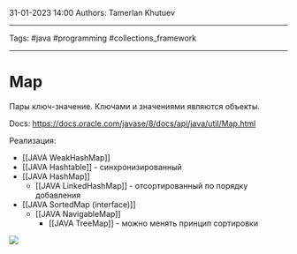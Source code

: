 31-01-2023
14:00
Authors: Tamerlan Khutuev
***
Tags: #java #programming #collections_framework 
***
# Map
Пары ключ-значение. Ключами и значениями являются объекты. 

Docs: https://docs.oracle.com/javase/8/docs/api/java/util/Map.html

Реализация:
- [[JAVA WeakHashMap]]
- [[JAVA Hashtable]] - синхронизированный
- [[JAVA HashMap]] 
	- [[JAVA LinkedHashMap]] - отсортированный по порядку добавления
- [[JAVA SortedMap (interface)]]
	- [[JAVA NavigableMap]]
		- [[JAVA TreeMap]] - можно менять принцип сортировки

![](https://habrastorage.org/r/w1560/files/40a/eca/09a/40aeca09ac1c4cc7bdbd475a3c12fd95.png)